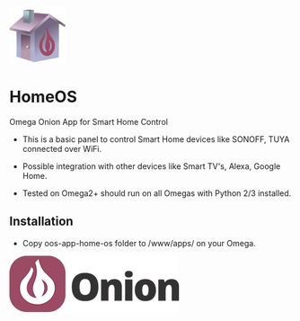 <img src="static/img/HomeOS.svg" width="100">

# HomeOS
Omega Onion App for Smart Home Control

* This is a basic panel to control Smart Home devices like SONOFF, TUYA connected over WiFi.

* Possible integration with other devices like Smart TV's, Alexa, Google Home.

* Tested on Omega2+ should run on all Omegas with Python 2/3 installed.

## Installation

* Copy oos-app-home-os folder to /www/apps/ on your Omega.

<img src="static/img/Onion-Logo-Full.png" >
